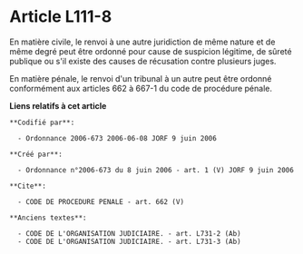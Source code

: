 # Article L111-8

En matière civile, le renvoi à une autre juridiction de même nature et de même degré peut être ordonné pour cause de
suspicion légitime, de sûreté publique ou s'il existe des causes de récusation contre plusieurs juges. 

En matière pénale, le renvoi d'un tribunal à un autre peut être ordonné conformément aux articles 662 à 667-1 du code de
procédure pénale.

**Liens relatifs à cet article**

	**Codifié par**:

	  - Ordonnance 2006-673 2006-06-08 JORF 9 juin 2006

	**Créé par**:

	  - Ordonnance n°2006-673 du 8 juin 2006 - art. 1 (V) JORF 9 juin 2006

	**Cite**:

	  - CODE DE PROCEDURE PENALE - art. 662 (V)

	**Anciens textes**:

	  - CODE DE L'ORGANISATION JUDICIAIRE. - art. L731-2 (Ab)
	  - CODE DE L'ORGANISATION JUDICIAIRE. - art. L731-3 (Ab)
